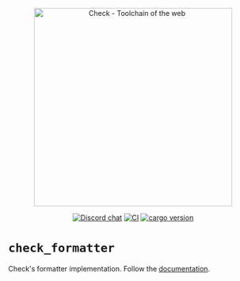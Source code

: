 <p align="center">
	<img alt="Check - Toolchain of the web" width="400" src="https://raw.githubusercontent.com/checkjs/resources/main/svg/slogan-light-transparent.svg"/>
</p>

<div align="center">

[![Discord chat][discord-badge]][discord-url]
[![CI][ci-badge]][ci-url]
[![cargo version][cargo-badge]][cargo-url]

[discord-badge]: https://badgen.net/discord/online-members/BypW39g6Yc?icon=discord&label=discord&color=green
[discord-url]: https://checkjs.dev/chat
[ci-badge]: https://github.com/checkjs/check/actions/workflows/main.yml/badge.svg
[ci-url]: https://github.com/checkjs/check/actions/workflows/main.yml
[cargo-badge]: https://badgen.net/crates/v/check_formatter?&color=green
[cargo-url]: https://crates.io/crates/check_formatter/

</div>

# `check_formatter`

Check's formatter implementation. Follow the [documentation](https://docs.rs/check_formatter/).
